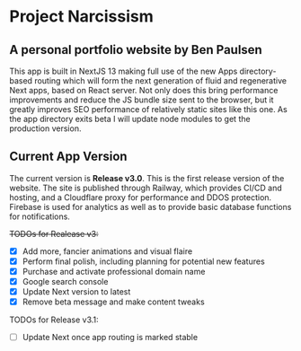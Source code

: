 # Project Narcissism

## A personal portfolio website by Ben Paulsen

This app is built in NextJS 13 making full use of the new Apps directory-based routing which will form the next
generation of fluid and regenerative Next apps, based on React server. Not only does this bring performance improvements
and reduce the JS bundle size sent to the browser, but it greatly improves SEO performance of relatively static sites
like this one. As the app directory exits beta I will update node modules to get the production version.

## Current App Version

The current version is **Release v3.0**. This is the first release version of the website. The site is published through
Railway, which provides CI/CD and hosting, and a Cloudflare proxy for performance and DDOS protection. Firebase is used
for analytics as well as to provide basic database functions for notifications.

~~TODOs for Realease v3:~~

- [x] Add more, fancier animations and visual flaire
- [x] Perform final polish, including planning for potential new features
- [x] Purchase and activate professional domain name
- [x] Google search console
- [x] Update Next version to latest
- [x] Remove beta message and make content tweaks

TODOs for Release v3.1:

- [ ] Update Next once app routing is marked stable
